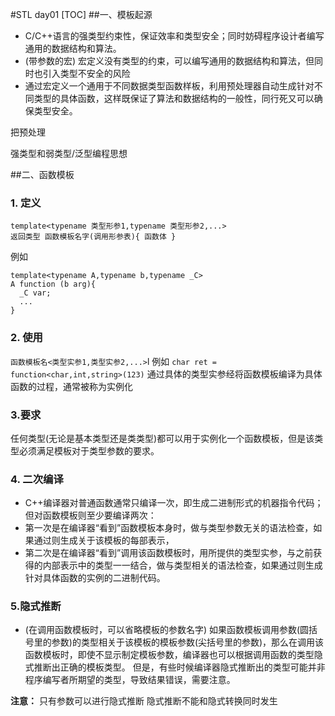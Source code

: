 
#STL day01
[TOC]
##一、模板起源
- C/C++语言的强类型约束性，保证效率和类型安全；同时妨碍程序设计者编写通用的数据结构和算法。
- (带参数的宏) 宏定义没有类型的约束，可以编写通用的数据结构和算法，但同时也引入类型不安全的风险
- 通过宏定义一个通用于不同数据类型函数样板，利用预处理器自动生成针对不同类型的具体函数，这样既保证了算法和数据结构的一般性，同行死又可以确保类型安全。

把预处理

强类型和弱类型/泛型编程思想

##二、函数模板
### 1. 定义
```
template<typename 类型形参1,typename 类型形参2,...>
返回类型 函数模板名字(调用形参表){ 函数体 }
```
例如
```language
template<typename A,typename b,typename _C>
A function (b arg){
  _C var;
  ...
}
```
### 2. 使用
`函数模板名<类型实参1,类型实参2,...>`l
例如
`char ret = function<char,int,string>(123)`
通过具体的类型实参经将函数模板编译为具体函数的过程，通常被称为实例化

### 3.要求
任何类型(无论是基本类型还是类类型)都可以用于实例化一个函数模板，但是该类型必须满足模板对于类型参数的要求。

### 4. 二次编译
-  C++编译器对普通函数通常只编译一次，即生成二进制形式的机器指令代码；
但对函数模板则至少要编译两次：
- 第一次是在编译器“看到”函数模板本身时，做与类型参数无关的语法检查，如果通过则生成关于该模板的每部表示，
- 第二次是在编译器“看到”调用该函数模板时，用所提供的类型实参，与之前获得的内部表示中的类型一一结合，做与类型相关的语法检查，如果通过则生成针对具体函数的实例的二进制代码。

### 5.隐式推断
+ (在调用函数模板时，可以省略模板的参数名字)
如果函数模板调用参数(圆括号里的参数)的类型相关于该模板的模板参数(尖括号里的参数)，那么在调用该函数模板时，即使不显示制定模板参数，编译器也可以根据调用函数的类型隐式推断出正确的模板类型。
但是，有些时候编译器隐式推断出的类型可能并非程序编写者所期望的类型，导致结果错误，需要注意。

**注意：**
只有参数可以进行隐式推断
隐式推断不能和隐式转换同时发生











